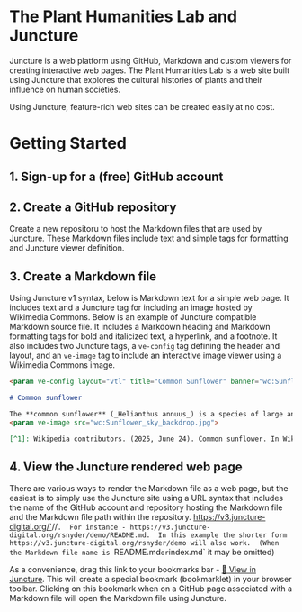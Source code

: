 # The Plant Humanities Lab and Juncture

Juncture is a web platform using GitHub, Markdown and custom viewers for creating interactive web pages.  The Plant Humanities Lab is a web site built using Juncture that explores the cultural histories of plants and their influence on human societies.

Using Juncture, feature-rich web sites can be created easily at no cost.

# Getting Started

## 1. Sign-up for a (free) GitHub account

## 2. Create a GitHub repository

Create a new repositoru to host the Markdown files that are used by Juncture.  These Markdown files include text and simple tags for formatting and Juncture viewer definition.

## 3. Create a Markdown file

Using Juncture v1 syntax, below is Markdown text for a simple web page.  It includes text and a Juncture tag for including an image hosted by Wikimedia Commons.  Below is an example of Juncture compatible Markdown source file.  It includes a Markdown heading and Markdown formatting tags for bold and italicized text, a hyperlink, and a footnote.  It also includes two Juncture tags, a `ve-config` tag defining the header and layout, and an `ve-image` tag to include an interactive image viewer using a Wikimedia Commons image.

```markdown
<param ve-config layout="vtl" title="Common Sunflower" banner="wc:Sunflower_in_Toole_County_MT_banner.jpg">

# Common sunflower

The **common sunflower** (_Helianthus annuus_) is a species of large annual forb of the daisy family Asteraceae. The common sunflower is harvested for its edible oily seeds, which are often eaten as a snack food. They are also used in the production of cooking oil, as food for livestock, as bird food, and as plantings in domestic gardens for aesthetics. Wild plants are known for their multiple flower heads, whereas the domestic sunflower often possesses a single large flower head atop an unbranched stem.[^1]
<param ve-image src="wc:Sunflower_sky_backdrop.jpg">

[^1]: Wikipedia contributors. (2025, June 24). Common sunflower. In Wikipedia, The Free Encyclopedia. Retrieved 21:57, June 24, 2025, from [https://en.wikipedia.org/w/index.php?title=Common_sunflower](https://en.wikipedia.org/w/index.php?title=Common_sunflower&oldid=1297100912)
```

## 4. View the Juncture rendered web page

There are various ways to render the Markdown file as a web page, but the easiest is to simply use the Juncture site using a URL syntax that includes the name of the GitHub account and repository hosting the Markdown file and the Markdown file path within the repository.  https://v3.juncture-digital.org/`<GitHub username>/<GitHub repository>/<Markdown file path>`.  For instance - https://v3.juncture-digital.org/rsnyder/demo/README.md.  In this example the shorter form  https://v3.juncture-digital.org/rsnyder/demo will also work.  (When the Markdown file name is `README.md` or `index.md` it may be omitted)

As a convenience, drag this link to your bookmarks bar - [🔗 View in Juncture](javascript:(function()%7Bwindow.location.href%3D%22https%3A%2F%2Fv3.juncture-digital.org%3Fgithub%3D%22%2Bdocument.URL%7D)()%3B).  This will create a special bookmark (bookmarklet) in your browser toolbar.  Clicking on this bookmark when on a GitHub page associated with a Markdown file will open the Markdown file using Juncture.